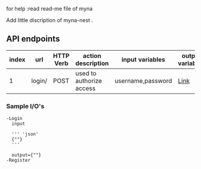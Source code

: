 for help :read read-me file of myna

Add little discription of myna-nest .

## API endpoints

|index|url|HTTP Verb|action description|input variables|output variables|sample i/o|
|-|-|-|-|-|-|-|
|1|login/|POST| used to authorize access|username,password|[Link](#Login)|

 ### Sample I/O's
    -Login
      input
      
      ''' 'json'
      {""}
      '''
      
      output={""}
    -Register
